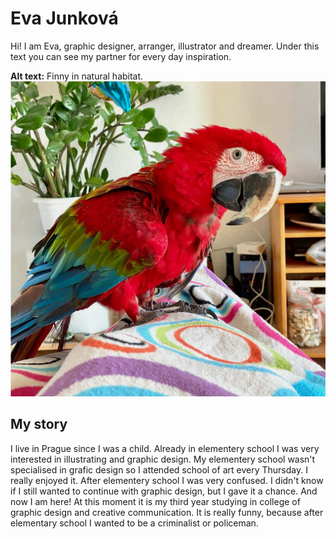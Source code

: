 # Eva Junková

Hi! I am Eva, graphic designer, arranger, illustrator and dreamer. Under this text you can see my partner for every day inspiration.

**Alt text:** Finny in natural habitat. 
![image](finny.jpg)


## My story

I live in Prague since I was a child. Already in elementery school I was very interested in illustrating and graphic design. My elementery school wasn't specialised in grafic design so I attended school of art every Thursday. I really enjoyed it. After elementery school I was very confused. I didn't know if I still wanted to continue with graphic design, but I gave it a chance. And now I am here! At this moment it is my third year studying in college of graphic design and creative communication. It is really funny, because after elementary school I wanted to be a criminalist or policeman. 

